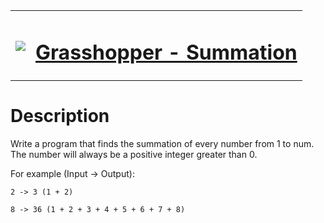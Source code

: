 <table align="center">
  <tbody>
    <tr>
      <td>
        <p></p>
        <pre><img src="https://avatars.githubusercontent.com/u/5387632?s=100"></pre>
      </td>
      <td><h1><a href="https://www.codewars.com/kata/55d24f55d7dd296eb9000030">Grasshopper - Summation</a></h1></td>
    </tr>
  </tbody>
</table>

# Description
Write a program that finds the summation of every number from 1 to num. The number will always be a positive integer greater than 0.

For example (Input -> Output):

`2 -> 3 (1 + 2)`

`8 -> 36 (1 + 2 + 3 + 4 + 5 + 6 + 7 + 8)`
